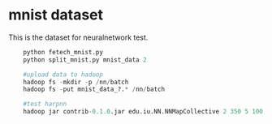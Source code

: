 mnist dataset
================

This is the dataset for neuralnetwork test.

```py
    python fetech_mnist.py
    python split_mnist.py mnist_data 2

    #upload data to hadoop
    hadoop fs -mkdir -p /nn/batch
    hadoop fs -put mnist_data_?.* /nn/batch

    #test harpnn
    hadoop jar contrib-0.1.0.jar edu.iu.NN.NNMapCollective 2 350 5 100,32 2000 0 /nn
```
